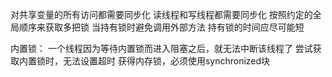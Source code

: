 对共享变量的所有访问都需要同步化
读线程和写线程都需要同步化
按照约定的全局顺序来获取多把锁
当持有锁时避免调用外部方法
持有锁的时间应尽可能短

内置锁：
一个线程因为等待内置锁而进入阻塞之后，就无法中断该线程了
尝试获取内置锁时，无法设置超时
获得内存锁，必须使用synchronized块